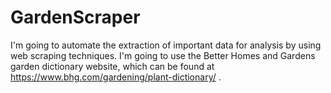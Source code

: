 # GardenScraper
I'm going to automate the extraction of important data for analysis by using web scraping techniques. I'm going to use the Better Homes and Gardens garden dictionary website, which can be found at https://www.bhg.com/gardening/plant-dictionary/ .
